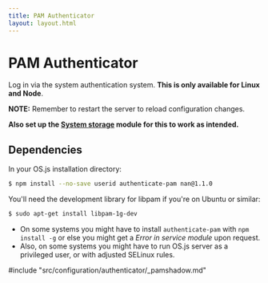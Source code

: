 ```yaml
---
title: PAM Authenticator
layout: layout.html
---
```


# PAM Authenticator

Log in via the system authentication system. **This is only available for Linux and Node**.

**NOTE:** Remember to restart the server to reload configuration changes.

**Also set up the [System storage](/configuration/storage/#system) module for this to work as intended.**

## Dependencies

In your OS.js installation directory:

```bash
$ npm install --no-save userid authenticate-pam nan@1.1.0
```

You'll need the development library for libpam if you're on Ubuntu or similar:
```bash
$ sudo apt-get install libpam-1g-dev
```

* On some systems you might have to install `authenticate-pam` with `npm install -g` or else you might get a *Error in service module* upon request.
* Also, on some systems you might have to run OS.js server as a privileged user, or with adjusted SELinux rules.

#include "src/configuration/authenticator/_pamshadow.md"

